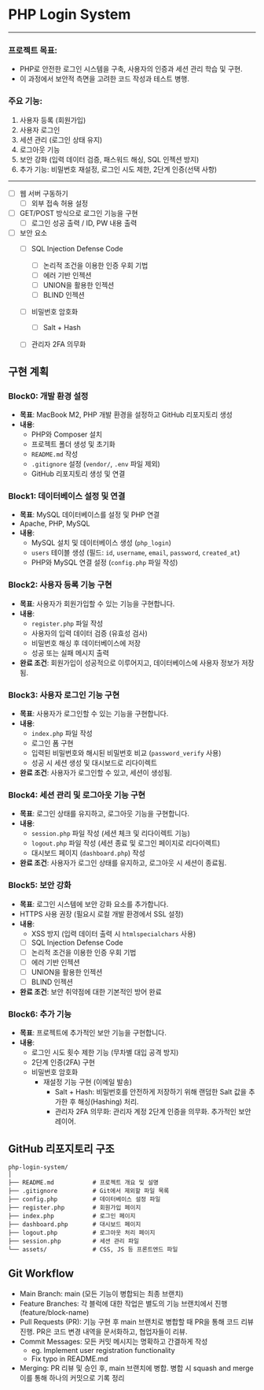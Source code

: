 # PHP Login System

--- 


### 프로젝트 목표:  
- PHP로 안전한 로그인 시스템을 구축, 사용자의 인증과 세션 관리 학습 및 구현.
- 이 과정에서 보안적 측면을 고려한 코드 작성과 테스트 병행.

### 주요 기능:
1. 사용자 등록 (회원가입)
2. 사용자 로그인
3. 세션 관리 (로그인 상태 유지)
4. 로그아웃 기능
5. 보안 강화 (입력 데이터 검증, 패스워드 해싱, SQL 인젝션 방지)
6. 추가 기능: 비밀번호 재설정, 로그인 시도 제한, 2단계 인증(선택 사항)

---
- [ ]  웹 서버 구동하기
    - [ ]  외부 접속 허용 설정
- [ ]  GET/POST 방식으로 로그인 기능을 구현
    - [ ]  로그인 성공 출력 / ID, PW 내용 출력
- [ ]  보안 요소
    - [ ]  SQL Injection Defense Code
        - [ ]  논리적 조건을 이용한 인증 우회 기법
        - [ ]  에러 기반 인젝션
        - [ ]  UNION을 활용한 인젝션
        - [ ]  BLIND 인젝션
    - [ ]  비밀번호 암호화
        - [ ]  Salt + Hash
    - [ ]  관리자 2FA 의무화


## 구현 계획

### Block0: 개발 환경 설정
- **목표**: MacBook M2, PHP 개발 환경을 설정하고 GitHub 리포지토리 생성
- **내용**:
  - PHP와 Composer 설치
  - 프로젝트 폴더 생성 및 초기화
  - `README.md` 작성
  - `.gitignore` 설정 (`vendor/`, `.env` 파일 제외)
  - GitHub 리포지토리 생성 및 연결
 
 
### Block1: 데이터베이스 설정 및 연결
- **목표**: MySQL 데이터베이스를 설정 및 PHP 연결
- Apache, PHP, MySQL
- **내용**:
  - MySQL 설치 및 데이터베이스 생성 (`php_login`)
  - `users` 테이블 생성 (필드: `id`, `username`, `email`, `password`, `created_at`)
  - PHP와 MySQL 연결 설정 (`config.php` 파일 작성)

### Block2: 사용자 등록 기능 구현
- **목표**: 사용자가 회원가입할 수 있는 기능을 구현합니다.
- **내용**:
  - `register.php` 파일 작성
  - 사용자의 입력 데이터 검증 (유효성 검사)
  - 비밀번호 해싱 후 데이터베이스에 저장
  - 성공 또는 실패 메시지 출력
- **완료 조건**: 회원가입이 성공적으로 이루어지고, 데이터베이스에 사용자 정보가 저장됨.

### Block3: 사용자 로그인 기능 구현
- **목표**: 사용자가 로그인할 수 있는 기능을 구현합니다.
- **내용**:
  - `index.php` 파일 작성
  - 로그인 폼 구현
  - 입력된 비밀번호와 해시된 비밀번호 비교 (`password_verify` 사용)
  - 성공 시 세션 생성 및 대시보드로 리다이렉트
- **완료 조건**: 사용자가 로그인할 수 있고, 세션이 생성됨.

### Block4: 세션 관리 및 로그아웃 기능 구현
- **목표**: 로그인 상태를 유지하고, 로그아웃 기능을 구현합니다.
- **내용**:
  - `session.php` 파일 작성 (세션 체크 및 리다이렉트 기능)
  - `logout.php` 파일 작성 (세션 종료 및 로그인 페이지로 리다이렉트)
  - 대시보드 페이지 (`dashboard.php`) 작성
- **완료 조건**: 사용자가 로그인 상태를 유지하고, 로그아웃 시 세션이 종료됨.

### Block5: 보안 강화
- **목표**: 로그인 시스템에 보안 강화 요소를 추가합니다.
- HTTPS 사용 권장 (필요시 로컬 개발 환경에서 SSL 설정)
- **내용**:
  - XSS 방지 (입력 데이터 출력 시 `htmlspecialchars` 사용)
  - [ ]  SQL Injection Defense Code
    - [ ]  논리적 조건을 이용한 인증 우회 기법
    - [ ]  에러 기반 인젝션
    - [ ]  UNION을 활용한 인젝션
    - [ ]  BLIND 인젝션
- **완료 조건**: 보안 취약점에 대한 기본적인 방어 완료

### Block6: 추가 기능
- **목표**: 프로젝트에 추가적인 보안 기능을 구현합니다.
- **내용**:
  - 로그인 시도 횟수 제한 기능 (무차별 대입 공격 방지)
  - 2단계 인증(2FA) 구현
  - 비밀번호 암호화
    - 재설정 기능 구현 (이메일 발송)
	  - Salt + Hash: 비밀번호를 안전하게 저장하기 위해 랜덤한 Salt 값을 추가한 후 해싱(Hashing) 처리.
	  - 관리자 2FA 의무화: 관리자 계정 2단계 인증을 의무화. 추가적인 보안 레이어.

## GitHub 리포지토리 구조
```
php-login-system/
│
├── README.md           # 프로젝트 개요 및 설명
├── .gitignore          # Git에서 제외할 파일 목록
├── config.php          # 데이터베이스 설정 파일
├── register.php        # 회원가입 페이지
├── index.php           # 로그인 페이지
├── dashboard.php       # 대시보드 페이지
├── logout.php          # 로그아웃 처리 페이지
├── session.php         # 세션 관리 파일
└── assets/             # CSS, JS 등 프론트엔드 파일
```

## Git Workflow

- Main Branch: main (모든 기능이 병합되는 최종 브랜치)
- Feature Branches: 각 블럭에 대한 작업은 별도의 기능 브랜치에서 진행 (feature/block-name)
- Pull Requests (PR): 기능 구현 후 main 브랜치로 병합할 때 PR을 통해 코드 리뷰 진행. PR은 코드 변경 내역을 문서화하고, 협업자들이 리뷰.
- Commit Messages: 모든 커밋 메시지는 명확하고 간결하게 작성
  - eg. Implement user registration functionality
  - Fix typo in README.md
- Merging: PR 리뷰 및 승인 후, main 브랜치에 병합. 병합 시 squash and merge 이를 통해 하나의 커밋으로 기록 정리

